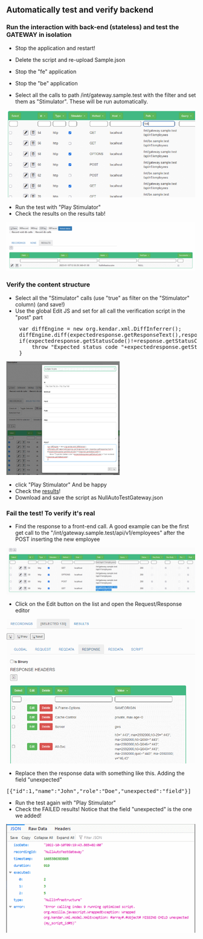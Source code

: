 
## Automatically test and verify backend<a id="automaticcalendar_01"></a>

### Run the interaction with back-end (stateless) and test the GATEWAY in isolation

* Stop the application and restart!
* Delete the script and re-upload Sample.json
* Stop the "fe" application
* Stop the "be" application

* Select all the calls to path /int/gateway.sample.test with the filter and set them as "Stimulator". These will be run automatically.

<img src="../images/stimulator_wwwsamplegateway.gif" width="500"/>

* Run the test with "Play Stimulator"
* Check the results on the results tab!


<img src="../images/stimulator_result1.gif" width="500"/>

### Verify the content structure

* Select all the "Stimulator" calls (use "true" as filter on the "Stimulator" column) (and save!)
* Use the global Edit JS and set for all call the verification script in the "post" part

<pre>
    var diffEngine = new org.kendar.xml.DiffInferrer();
    diffEngine.diff(expectedresponse.getResponseText(),response.getResponseText());
    if(expectedresponse.getStatusCode()!=response.getStatusCode()){
        throw "Expected status code "+expectedresponse.getStatusCode()+" but received "+response.getStatusCode();
    }
</pre>

<img src="../images/verify_structure_script.gif" height="300"/>

* click "Play Stimulator" And be happy
* Check the [results](http://www.local.test/plugins/recording/results.html)!
* Download and save the script as NullAutoTestGateway.json

### Fail the test! To verify it's real

* Find the response to a front-end call. A good example can be the first get call to the "/int/gateway.sample.test/api/v1/employees" after the POST inserting the new employee

<img src="../images/edit_the_get.gif" width="500"/>

* Click on the Edit button on the list and open the Request/Response editor

<img src="../images/edit_response_data.gif" width="500"/>

* Replace then the response data with something like this. Adding the field "unexpected"

<pre>
[{"id":1,"name":"John","role":"Doe","unexpected":"field"}]
</pre>

* Run the test again with "Play Stimulator"
* Check the FAILED results! Notice that the field "unexpected" is the one we added!

<img src="../images/unexpected_field.gif" width="500"/>


